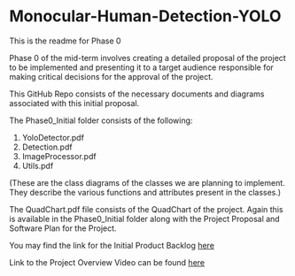 # Monocular-Human-Detection-YOLO
This is the readme for Phase 0

Phase 0 of the mid-term involves creating a detailed proposal of the project to be implemented and presenting it to a target audience responsible 
for making critical decisions for the approval of the project.

This GitHub Repo consists of the necessary documents and diagrams associated with this initial proposal.

The Phase0_Initial folder consists of the following:

1. YoloDetector.pdf
2. Detection.pdf
3. ImageProcessor.pdf
4. Utils.pdf

(These are the class diagrams of the classes we are planning to implement. They describe the various functions and attributes present in the classes.)

The QuadChart.pdf file consists of the QuadChart of the project. Again this is available in the Phase0_Initial folder along with the Project Proposal and Software Plan for the Project.

You may find the link for the Initial Product Backlog [here](https://docs.google.com/spreadsheets/d/1ghUaM4df8IqF__fV75jPtsduJesjbfTFdYCTwERmi4M/edit?usp=sharing)

Link to the Project Overview Video can be found [here](https://youtu.be/ejj0KuOoPAQ)
